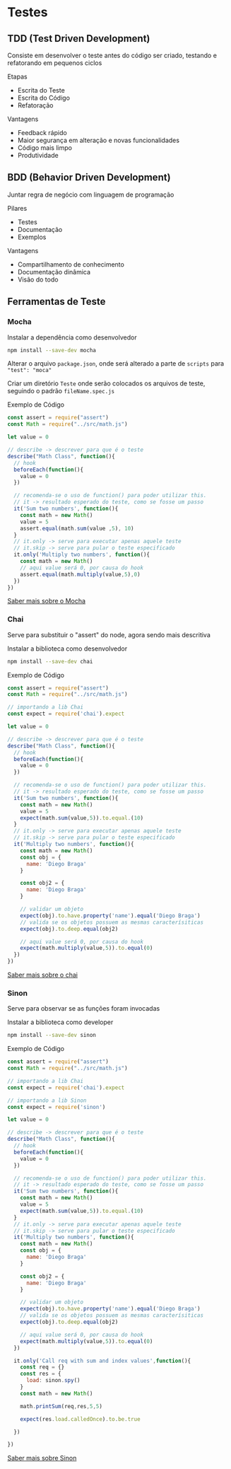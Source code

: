 # Testes

## TDD (Test Driven Development)

Consiste em desenvolver o teste antes do código ser criado, testando e refatorando em pequenos ciclos

Etapas

- Escrita do Teste
- Escrita do Código
- Refatoração

Vantagens

- Feedback rápido
- Maior segurança em alteração e novas funcionalidades
- Código mais limpo
- Produtividade

## BDD (Behavior Driven Development)

Juntar regra de negócio com linguagem de programação

Pilares

- Testes
- Documentação
- Exemplos

Vantagens

- Compartilhamento de conhecimento
- Documentação dinâmica
- Visão do todo

## Ferramentas de Teste

### Mocha

Instalar a dependência como desenvolvedor

```bash
npm install --save-dev mocha
```

Alterar o arquivo `package.json`, onde será alterado a parte de `scripts` para `"test": "moca"`

Criar um diretório `Teste` onde serão colocados os arquivos de teste, seguindo o padrão `fileName.spec.js`

Exemplo de Código

```js
const assert = require("assert")
const Math = require("../src/math.js")

let value = 0

// describe -> descrever para que é o teste
describe("Math Class", function(){
  // hook
  beforeEach(function(){
    value = 0
  })

  // recomenda-se o uso de function() para poder utilizar this.
  // it -> resultado esperado do teste, como se fosse um passo
  it('Sum two numbers', function(){
    const math = new Math()
    value = 5
    assert.equal(math.sum(value ,5), 10)
  }
  // it.only -> serve para executar apenas aquele teste
  // it.skip -> serve para pular o teste especificado
  it.only('Multiply two numbers', function(){
    const math = new Math()
    // aqui value será 0, por causa do hook
    assert.equal(math.multiply(value,5),0)
  })
})
```

[Saber mais sobre o Mocha](https://mochajs.org/)

### Chai

Serve para substituir o "assert" do node, agora sendo mais descritiva

Instalar a biblioteca como desenvolvedor

```bash
npm install --save-dev chai
```

Exemplo de Código

```js
const assert = require("assert")
const Math = require("../src/math.js")

// importando a lib Chai
const expect = require('chai').expect

let value = 0

// describe -> descrever para que é o teste
describe("Math Class", function(){
  // hook
  beforeEach(function(){
    value = 0
  })

  // recomenda-se o uso de function() para poder utilizar this.
  // it -> resultado esperado do teste, como se fosse um passo
  it('Sum two numbers', function(){
    const math = new Math()
    value = 5
    expect(math.sum(value,5)).to.equal.(10)
  }
  // it.only -> serve para executar apenas aquele teste
  // it.skip -> serve para pular o teste especificado
  it('Multiply two numbers', function(){
    const math = new Math()
    const obj = {
      name: 'Diego Braga'
    }

    const obj2 = {
      name: 'Diego Braga'
    }

    // validar um objeto
    expect(obj).to.have.property('name').equal('Diego Braga')
    // valida se os objetos possuem as mesmas caracterísiticas
    expect(obj).to.deep.equal(obj2)

    // aqui value será 0, por causa do hook
    expect(math.multiply(value,5)).to.equal(0)
  })
})
```

[Saber mais sobre o chai](https://www.chaijs.com/)

### Sinon

Serve para observar se as funções foram invocadas

Instalar a biblioteca como developer

```bash
npm install --save-dev sinon
```

Exemplo de Código

```js
const assert = require("assert")
const Math = require("../src/math.js")

// importando a lib Chai
const expect = require('chai').expect

// importando a lib Sinon
const expect = require('sinon')

let value = 0

// describe -> descrever para que é o teste
describe("Math Class", function(){
  // hook
  beforeEach(function(){
    value = 0
  })

  // recomenda-se o uso de function() para poder utilizar this.
  // it -> resultado esperado do teste, como se fosse um passo
  it('Sum two numbers', function(){
    const math = new Math()
    value = 5
    expect(math.sum(value,5)).to.equal.(10)
  }
  // it.only -> serve para executar apenas aquele teste
  // it.skip -> serve para pular o teste especificado
  it('Multiply two numbers', function(){
    const math = new Math()
    const obj = {
      name: 'Diego Braga'
    }

    const obj2 = {
      name: 'Diego Braga'
    }

    // validar um objeto
    expect(obj).to.have.property('name').equal('Diego Braga')
    // valida se os objetos possuem as mesmas caracterísiticas
    expect(obj).to.deep.equal(obj2)

    // aqui value será 0, por causa do hook
    expect(math.multiply(value,5)).to.equal(0)
  })

  it.only('Call req with sum and index values',function(){
    const req = {}
    const res = {
      load: sinon.spy()
    }
    const math = new Math()

    math.printSum(req,res,5,5)

    expect(res.load.calledOnce).to.be.true

  })

})
```

[Saber mais sobre Sinon](https://sinonjs.org/)
